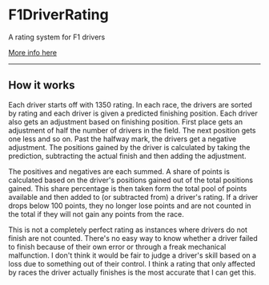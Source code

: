 # F1DriverRating
A rating system for F1 drivers

[More info here](http://cojatronic.com/post/Ranking-All-Formula-1-Drivers)

---

## How it works

Each driver starts off with 1350 rating. In each race, the drivers are sorted by rating and each driver is given a predicted finishing position. Each driver also gets an adjustment based on finishing position. First place gets an adjustment of half the number of drivers in the field. The next position gets one less and so on. Past the halfway mark, the drivers get a negative adjustment. The positions gained by the driver is calculated by taking the prediction, subtracting the actual finish and then adding the adjustment. 

The positives and negatives are each summed. A share of points is calculated based on the driver's positions gained out of the total positions gained. This share percentage is then taken form the total pool of points available and then added to (or subtracted from) a driver's rating. If a driver drops below 100 points, they no longer lose points and are not counted in the total if they will not gain any points from the race.

This is not a completely perfect rating as instances where drivers do not finish are not counted. There's no easy way to know whether a driver failed to finish because of their own error or through a freak mechanical malfunction. I don't think it would be fair to judge a driver's skill based on a loss due to something out of their control. I think a rating that only affected by races the driver actually finishes is the most accurate that I can get this.
